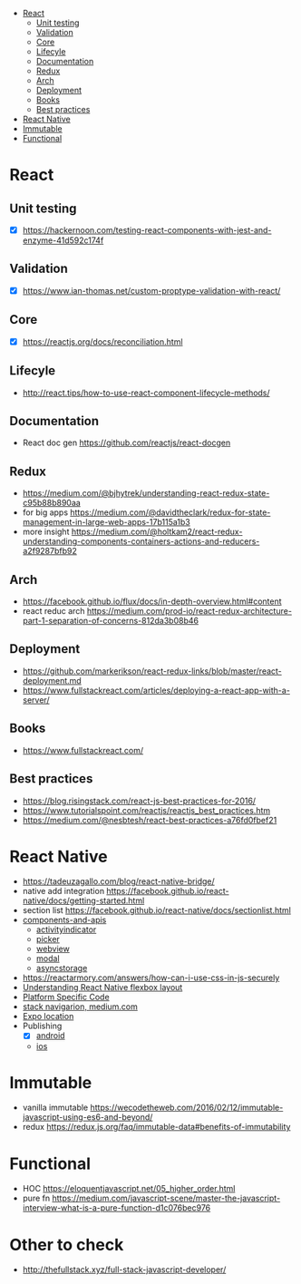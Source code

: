 - [React](#react)
  - [Unit testing](#unit-testing)
  - [Validation](#validation)
  - [Core](#core)
  - [Lifecyle](#lifecyle)
  - [Documentation](#documentation)
  - [Redux](#redux)
  - [Arch](#arch)
  - [Deployment](#deployment)
  - [Books](#books)
  - [Best practices](#best-practices)
- [React Native](#react-native)
- [Immutable](#immutable)
- [Functional](#functional)

# React

## Unit testing 
- [x] https://hackernoon.com/testing-react-components-with-jest-and-enzyme-41d592c174f

## Validation
- [X] https://www.ian-thomas.net/custom-proptype-validation-with-react/

## Core 
- [X] https://reactjs.org/docs/reconciliation.html

## Lifecyle
- http://react.tips/how-to-use-react-component-lifecycle-methods/

## Documentation
- React doc gen https://github.com/reactjs/react-docgen

## Redux
- https://medium.com/@bjhytrek/understanding-react-redux-state-c95b88b890aa
- for big apps https://medium.com/@davidtheclark/redux-for-state-management-in-large-web-apps-17b115a1b3
- more insight https://medium.com/@holtkam2/react-redux-understanding-components-containers-actions-and-reducers-a2f9287bfb92

## Arch 
- https://facebook.github.io/flux/docs/in-depth-overview.html#content
- react reduc arch https://medium.com/prod-io/react-redux-architecture-part-1-separation-of-concerns-812da3b08b46

## Deployment 
- https://github.com/markerikson/react-redux-links/blob/master/react-deployment.md
- https://www.fullstackreact.com/articles/deploying-a-react-app-with-a-server/

## Books
- https://www.fullstackreact.com/

## Best practices
- https://blog.risingstack.com/react-js-best-practices-for-2016/
- https://www.tutorialspoint.com/reactjs/reactjs_best_practices.htm
- https://medium.com/@nesbtesh/react-best-practices-a76fd0fbef21

# React Native
- https://tadeuzagallo.com/blog/react-native-bridge/
- native add integration https://facebook.github.io/react-native/docs/getting-started.html
- section list https://facebook.github.io/react-native/docs/sectionlist.html
- [components-and-apis](https://facebook.github.io/react-native/docs/components-and-apis.html#components-and-apis)
  - [activityindicator](https://facebook.github.io/react-native/docs/activityindicator.html)
  - [picker](https://facebook.github.io/react-native/docs/picker.html)
  - [webview](https://facebook.github.io/react-native/docs/webview.html)
  - [modal](https://facebook.github.io/react-native/docs/modal.html)
  - [asyncstorage](https://facebook.github.io/react-native/docs/asyncstorage.html)
- https://reactarmory.com/answers/how-can-i-use-css-in-js-securely
- [Understanding React Native flexbox layout](https://medium.com/the-react-native-log/understanding-react-native-flexbox-layout-7a528200afd4)
- [Platform Specific Code](https://facebook.github.io/react-native/docs/platform-specific-code.html)
- [stack navigarion, medium.com](https://medium.com/@swathylenjini/stack-navigation-in-react-native-2cd00374ff3a)
- [Expo location](https://docs.expo.io/versions/latest/sdk/location.html)
- Publishing
  - [X] [android](https://support.google.com/googleplay/android-developer/answer/113469?hl=en)
  - [ios](https://developer.apple.com/library/content/documentation/LanguagesUtilities/Conceptual/iTunesConnect_Guide/Chapters/UploadingBinariesforanApp.html#//apple_ref/doc/uid/TP40011225-CH38-SW1)

# Immutable

- vanilla immutable https://wecodetheweb.com/2016/02/12/immutable-javascript-using-es6-and-beyond/
- redux https://redux.js.org/faq/immutable-data#benefits-of-immutability

# Functional

- HOC https://eloquentjavascript.net/05_higher_order.html
- pure fn https://medium.com/javascript-scene/master-the-javascript-interview-what-is-a-pure-function-d1c076bec976

# Other to check
- http://thefullstack.xyz/full-stack-javascript-developer/

